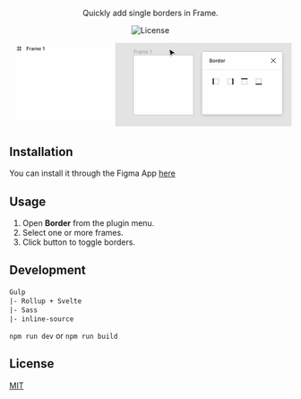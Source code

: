 <p align="center">Quickly add single borders in Frame.</p>
<p align="center"><img src="https://img.shields.io/badge/license-MIT-blue.svg?style=flat" alt="License"></p>

![preview](./assets/preview.gif)

## Installation

You can install it through the Figma App [here](https://www.figma.com/c/plugin/740014625507871586/Border)


## Usage
1. Open **Border** from the plugin menu.
2. Select one or more frames.
3. Click button to toggle borders.


## Development
```
Gulp
|- Rollup + Svelte
|- Sass
|- inline-source
```

```npm run dev```
or
```npm run build```


## License
[MIT](http://opensource.org/licenses/MIT)
